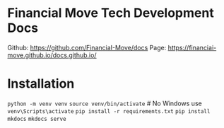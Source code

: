 # Financial Move Tech Development Docs

Github: https://github.com/FinanciaI-Move/docs
Page: https://financiai-move.github.io/docs.github.io/

# Installation

`python -m venv venv`
`source venv/bin/activate` # No Windows use `venv\Scripts\activate`
`pip install -r requirements.txt`
`pip install mkdocs`
`mkdocs serve`
